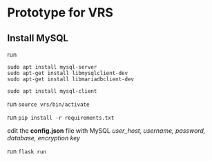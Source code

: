 # Prototype for VRS
## Install MySQL

run 
```
sudo apt install mysql-server
sudo apt-get install libmysqlclient-dev
sudo apt-get install libmariadbclient-dev

sudo apt install mysql-client
```
run `source vrs/bin/activate`

run `pip install -r requirements.txt`

edit the **config.json** file with MySQL *user_host, username, password, database, encryption key*

run `flask run`
